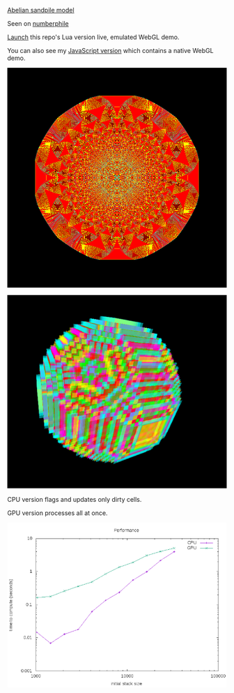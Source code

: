 [Abelian sandpile model](https://en.wikipedia.org/wiki/Abelian_sandpile_model)

Seen on [numberphile](https://www.youtube.com/watch?v=1MtEUErz7Gg)

[Launch](https://thenumbernine.github.io/glapp/index.html?dir=/Topple&file=topple-glsl.lua) this repo's Lua version live, emulated WebGL demo.

You can also see my [JavaScript version](https://github.com/thenumbernine/topple-js) which contains a native WebGL demo.

![](images/1048576.png)

![](images/3D.png)

CPU version flags and updates only dirty cells.

GPU version processes all at once.

![](results.png)
